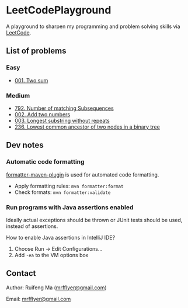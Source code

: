 # LeetCodePlayground

A playground to sharpen my programming and problem solving skills via [LeetCode](https://leetcode.com/).

## List of problems

### Easy
* [001. Two sum](src/main/java/easy/P001TwoSum/TwoSum.java)

### Medium
* [792. Number of matching Subsequences](src/main/java/medium/P792NumberOfMatchingSubSeqs/NumberOfMatchingSubSequences.java)
* [002. Add two numbers](src/main/java/medium/P002AddListNums/AddTwoNums.java)
* [003. Longest substring without repeats](src/main/java/medium/P003LongestSubstrWithoutRepeats/LongestSubstringWithoutRepeats.java)
* [236. Lowest common ancestor of two nodes in a binary tree](src/main/java/medium/P236BinaryTreeLCA/BinaryTreeLCA.java)

## Dev notes

### Automatic code formatting
[formatter-maven-plugin](https://code.revelc.net/formatter-maven-plugin/) is used for automated code formatting.
* Apply formatting rules: `mvn formatter:format`
* Check formats: `mvn formatter:validate`

### Run programs with Java assertions enabled
Ideally actual exceptions should be thrown or JUnit tests should be used, instead of assertions.

How to enable Java assertions in IntelliJ IDE?
1. Choose Run → Edit Configurations...
2. Add `-ea` to the VM options box

## Contact

Author: Ruifeng Ma (mrfflyer@gmail.com)

Email: mrfflyer@gmail.com
